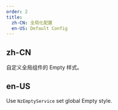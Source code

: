 ```yaml
---
order: 2
title:
  zh-CN: 全局化配置
  en-US: Default Config
---
```


## zh-CN

自定义全局组件的 Empty 样式。

## en-US

Use `NzEmptyService` set global Empty style.


